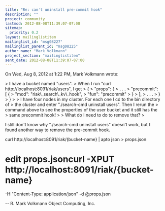 ```yaml
---
title: "Re: can't uninstall pre-commit hook"
description: ""
project: community
lastmod: 2012-08-08T11:39:07-07:00
sitemap:
  priority: 0.2
layout: mailinglistitem
mailinglist_id: "msg08227"
mailinglist_parent_id: "msg08225"
author_name: "Mark Volkmann"
project_section: "mailinglistitem"
sent_date: 2012-08-08T11:39:07-07:00
---
```



On Wed, Aug 8, 2012 at 1:22 PM, Mark Volkmann wrote:

&gt; I have a bucket named "users".
&gt; When I run "curl http://localhost:8091/riak/users", I get
&gt; {
&gt; "props": {
&gt; . . .
&gt; "precommit": [ {
&gt; "mod": "riak\\_search\\_kv\\_hook",
&gt; "fun": "precommit"
&gt; }
&gt; ],
&gt; . . .
&gt; }
&gt; }
&gt;
&gt; I have four nodes in my cluster. For each one I cd to the bin directory of
&gt; the cluster and enter "./search-cmd uninstall users". Then I rerun the
&gt; command above to see the properties of the user bucket and it still has the
&gt; same precommit hook!
&gt;
&gt; What do I need to do to remove that?
&gt;

I still don't know why "./search-cmd uninstall users" doesn't work, but I
found another way to remove the pre-commit hook.

curl http://localhost:8091/riak/{bucket-name} | apto json &gt; props.json
# edit props.jsoncurl -XPUT http://localhost:8091/riak/{bucket-name}
-H "Content-Type: application/json" -d @props.json

-- 
R. Mark Volkmann
Object Computing, Inc.
